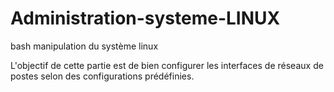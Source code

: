 # Administration-systeme-LINUX
bash manipulation  du système linux 

L'objectif de cette partie est de bien configurer les interfaces de réseaux de postes selon des configurations prédéfinies.
